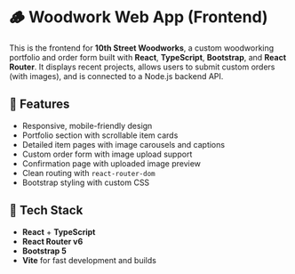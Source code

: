 # 🪵 Woodwork Web App (Frontend)

This is the frontend for **10th Street Woodworks**, a custom woodworking portfolio and order form built with **React**, **TypeScript**, **Bootstrap**, and **React Router**. It displays recent projects, allows users to submit custom orders (with images), and is connected to a Node.js backend API.

## 🚀 Features

- Responsive, mobile-friendly design
- Portfolio section with scrollable item cards
- Detailed item pages with image carousels and captions
- Custom order form with image upload support
- Confirmation page with uploaded image preview
- Clean routing with `react-router-dom`
- Bootstrap styling with custom CSS

## 🧠 Tech Stack

- **React** + **TypeScript**
- **React Router v6**
- **Bootstrap 5**
- **Vite** for fast development and builds
